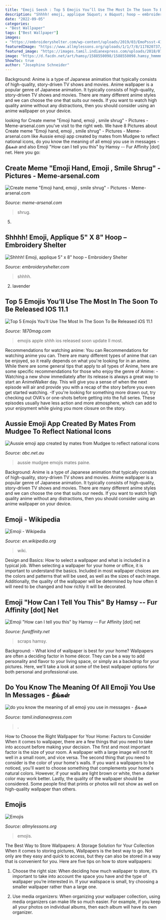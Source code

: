 ```yaml
---
title: "Emoji Seesh : Top 5 Emojis You’ll Use The Most In The Soon To Be Released Ios 11.1"
description: "Shhhh! emoji, applique 5&quot; x 8&quot; hoop – embroidery shelter"
date: "2022-09-05"
categories:
- "Best Wallpaper"
tags: ["Best Wallpaper"]
images:
- "https://embroideryshelter.com/wp-content/uploads/2019/03/EmoPssst-416x397.jpg"
featuredImage: "https://www.allmylessons.org/uploads/1/1/7/8/117820737/untitled_36_orig.png"
featured_image: "https://images.tamil.indianexpress.com/uploads/2018/07/shy.png"
image: "https://d.facdn.net/art/hamsy/1588550098/1588550098.hamsy_hmmmmm.jpg"
ShowToc: true
author: "Josephine Schneider"
---
```



Background: Anime is a type of Japanese animation that typically consists of high-quality, story-driven TV shows and movies.
Anime wallpaper is a popular genre of Japanese animation. It typically consists of high-quality, story-driven TV shows and movies. There are many different anime styles and we can choose the one that suits our needs. If you want to watch high quality anime without any distractions, then you should consider using an anime wallpaper on your device.

	

		
looking for Create meme &quot;Emoji hand, emoji , smile shrug&quot; - Pictures - Meme-arsenal.com you've visit to the right web. We have 8 Pictures about Create meme &quot;Emoji hand, emoji , smile shrug&quot; - Pictures - Meme-arsenal.com like Aussie emoji app created by mates from Mudgee to reflect national icons, do you know the meaning of all emoji you use in messages - நீங்கள் and also Emoji &quot;How can I tell you this&quot; by Hamsy -- Fur Affinity [dot] net. Here you go:
		
    
## Create Meme &quot;Emoji Hand, Emoji , Smile Shrug&quot; - Pictures - Meme-arsenal.com

<img loading=lazy src="https://www.meme-arsenal.com/memes/ed8595d0e1514c91f7456d3fa1862ef4.jpg" onerror="this.onerror=null;this.src='https://tse4.mm.bing.net/th?id=OIP.ava_59z5aXGQ0d_hM48V2AHaEc&amp;pid=15.1';" alt="Create meme &quot;Emoji hand, emoji , smile shrug&quot; - Pictures - Meme-arsenal.com">

_Source: meme-arsenal.com_

>shrug. 

	

5.

    
## Shhhh! Emoji, Applique 5&quot; X 8&quot; Hoop – Embroidery Shelter

<img loading=lazy src="https://embroideryshelter.com/wp-content/uploads/2019/03/EmoPssst-416x397.jpg" onerror="this.onerror=null;this.src='https://tse3.mm.bing.net/th?id=OIP.FarHxV0NNbjBH1ypthwCGgAAAA&amp;pid=15.1';" alt="Shhhh! Emoji, applique 5&quot; x 8&quot; hoop – Embroidery Shelter">

_Source: embroideryshelter.com_

>shhhh. 

	

2. lavender 

    
## Top 5 Emojis You’ll Use The Most In The Soon To Be Released IOS 11.1

<img loading=lazy src="http://1870mag.com/wp-content/uploads/shhh.png" onerror="this.onerror=null;this.src='https://tse3.mm.bing.net/th?id=OIP.vrXnEGJ-P9g4Co6SncndaAHaHa&amp;pid=15.1';" alt="Top 5 Emojis You’ll Use The Most In The Soon To Be Released iOS 11.1">

_Source: 1870mag.com_

>emojis apple shhh ios released soon update ll most. 

	

Recommendations for watching anime: You can
Recommendations for watching anime you can. There are many different types of anime that can be enjoyed, so it really depends on what you're looking for in an anime. While there are some general tips that apply to all types of Anime, here are some specific recommendations for those who enjoy the genre of Anime: 
-Watching a new show immediately after its release is always a great way to start an AnimeWalker day. This will give you a sense of when the next episode will air and provide you with a recap of the story before you even get started watching. 
-If you're looking for something more drawn out, try checking out OVA's or one-shots before getting into the full series. These episodes usually have less action and more atmosphere, which can add to your enjoyment while giving you more closure on the story.

    
## Aussie Emoji App Created By Mates From Mudgee To Reflect National Icons

<img loading=lazy src="https://www.abc.net.au/cm/rimage/9365052-4x3-xlarge.jpg?v=2" onerror="this.onerror=null;this.src='https://tse2.mm.bing.net/th?id=OIP.SWTAFKp1yUUbQ09lp62F0QHaFj&amp;pid=15.1';" alt="Aussie emoji app created by mates from Mudgee to reflect national icons">

_Source: abc.net.au_

>aussie mudgee emojis mates paine. 

	

Background: Anime is a type of Japanese animation that typically consists of high-quality, story-driven TV shows and movies.
Anime wallpaper is a popular genre of Japanese animation. It typically consists of high-quality, story-driven TV shows and movies. There are many different anime styles and we can choose the one that suits our needs. If you want to watch high quality anime without any distractions, then you should consider using an anime wallpaper on your device.

    
## Emoji - Wikipedia

<img loading=lazy src="https://upload.wikimedia.org/wikipedia/commons/thumb/3/38/Twemoji2_1f466-1f3fb.svg/45px-Twemoji2_1f466-1f3fb.svg.png" onerror="this.onerror=null;this.src='https://tse3.mm.bing.net/th?id=OIP.ECEqDzFnjJlf6oPojgXHyAAAAA&amp;pid=15.1';" alt="Emoji - Wikipedia">

_Source: en.wikipedia.org_

>wiki. 

	

Design and Basics: How to select a wallpaper and what is included in a typical job.
When selecting a wallpaper for your home or office, it is important to understand the basics. Included in most wallpaper choices are the colors and patterns that will be used, as well as the sizes of each image. Additionally, the quality of the wallpaper will be determined by how often it will need to be changed and how richly it will be decorated.

    
## Emoji &quot;How Can I Tell You This&quot; By Hamsy -- Fur Affinity [dot] Net

<img loading=lazy src="https://d.facdn.net/art/hamsy/1588550098/1588550098.hamsy_hmmmmm.jpg" onerror="this.onerror=null;this.src='https://tse1.mm.bing.net/th?id=OIP.AaCloDdz2yexoXa4-MqBCwHaHW&amp;pid=15.1';" alt="Emoji &quot;How can I tell you this&quot; by Hamsy -- Fur Affinity [dot] net">

_Source: furaffinity.net_

>scraps hamsy. 

	

Background: - What kind of wallpaper is best for your home?
Wallpapers are often a deciding factor in home décor. They can be a way to add personality and flavor to your living space, or simply as a backdrop for your pictures. Here, we'll take a look at some of the best wallpaper options for both personal and professional use.

    
## Do You Know The Meaning Of All Emoji You Use In Messages - நீங்கள்

<img loading=lazy src="https://images.tamil.indianexpress.com/uploads/2018/07/shy.png" onerror="this.onerror=null;this.src='https://tse2.mm.bing.net/th?id=OIP._nlyT148fwxgBUvhCtKkqAHaHa&amp;pid=15.1';" alt="do you know the meaning of all emoji you use in messages - நீங்கள்">

_Source: tamil.indianexpress.com_

>. 

	

How to Choose the Right Wallpaper for Your Home: Factors to Consider
When it comes to wallpaper, there are a few things that you need to take into account before making your decision. The first and most important factor is the size of your room. A wallpaper with a large image will not fit well in a small room, and vice versa. 
The second thing that you need to consider is the color of your home's walls. If you want a wallpapers to be noticed, you'll want to choose something that complements your home's natural colors. However, if your walls are light brown or white, then a darker color may work better. 
Lastly, the quality of the wallpaper should be considered. Some people find that prints or photos will not show as well on high-quality wallpaper than others.

    
## Emojis

<img loading=lazy src="https://www.allmylessons.org/uploads/1/1/7/8/117820737/untitled_36_orig.png" onerror="this.onerror=null;this.src='https://tse3.mm.bing.net/th?id=OIP.urLTFaHLL1PM6-ikUMo_QwHaFk&amp;pid=15.1';" alt="Emojis">

_Source: allmylessons.org_

>emojis. 

	

The Best Way to Store Wallpapers: A Storage Solution for Your Collection
When it comes to storing pictures, Wallpapers is the best way to go. Not only are they easy and quick to access, but they can also be stored in a way that is convenient for you. Here are five tips on how to store wallpapers:
1) Choose the right size: When deciding how much wallpaper to store, it’s important to take into account the space you have and the type of wallpaper you’re interested in. If your wallspace is small, try choosing a smaller wallpaper rather than a large one.

2) Use media organizers: When organizing your wallpaper collection, using media organizers can make life so much easier. For example, if you keep all your photos on individual albums, then each album will have its own organizer.

